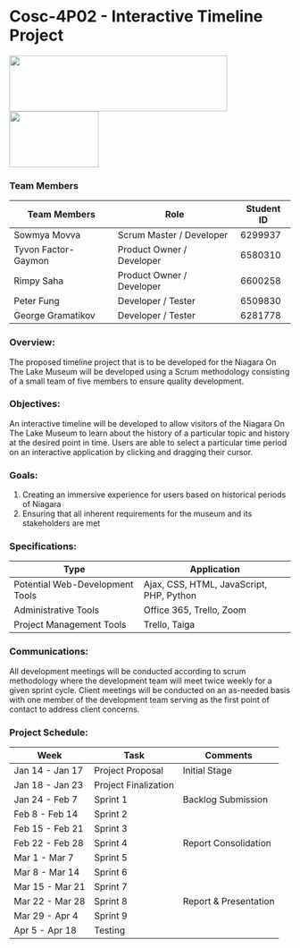 # Cosc-4P02 - Interactive Timeline Project 

<img src="https://raw.githubusercontent.com/sowmyamovva/NOTL-Museum-Interactive-Timeline/master/Images/BadgerTech.png" width="390" height="100"> <img src="https://raw.githubusercontent.com/sowmyamovva/NOTL-Museum-Interactive-Timeline/master/Images/MuseumLogo.png" width="160" height="100">


### **Team Members**

| **Team Members**  | **Role** | **Student ID** |
| ------------- | ------------- | ------------- |
| Sowmya Movva    | Scrum Master  / Developer  | 6299937 |
| Tyvon Factor-Gaymon   | Product Owner / Developer | 6580310 |
| Rimpy Saha  |  Product Owner / Developer | 6600258 |
| Peter Fung  | Developer / Tester | 6509830 |
| George Gramatikov |  Developer / Tester | 6281778 |


### **Overview**: 
The proposed timeline project that is to be developed for the Niagara On The Lake Museum will be developed using a Scrum methodology consisting of a small team of five members to ensure quality development.

### **Objectives**: 
An interactive timeline will be developed to allow visitors of the Niagara On The Lake Museum to learn about the history of a particular topic and history at the desired point in time. Users are able to select a particular time period on an interactive application by clicking and dragging their cursor.

### **Goals**: 
  1) Creating an immersive experience for users based on historical periods of Niagara 
  2) Ensuring that all inherent requirements for the museum and its stakeholders are met

### **Specifications**:
  | **Type**  | **Application** |
  | ------------- | ------------- |
  | Potential Web-Development Tools |  Ajax, CSS, HTML, JavaScript, PHP, Python |
  | Administrative Tools | Office 365, Trello, Zoom |
  | Project Management Tools | Trello, Taiga |

### **Communications**: 

All development meetings will be conducted according to scrum methodology where the development team will meet twice weekly for a given sprint cycle.
Client meetings will be conducted on an as-needed basis with one member of the development team serving as the first point of contact to address client concerns.

### **Project Schedule**:

|     Week         |       Task             |      Comments |
| ------------- | ------------- |------------- |
| Jan 14 - Jan 17 | Project Proposal |Initial Stage |
| Jan 18 - Jan 23  | Project Finalization |  |
| Jan 24 - Feb 7   | Sprint 1 | Backlog Submission |
| Feb 8 - Feb 14   |    Sprint 2    |   |
| Feb 15 - Feb 21   |   Sprint 3  |  |
| Feb 22 - Feb 28   |   Sprint 4   | Report Consolidation |
| Mar 1 - Mar 7  | Sprint 5 |  |
| Mar 8 - Mar 14  | Sprint 6 |  |
| Mar 15 - Mar 21  |  Sprint 7 |  |
| Mar 22 - Mar 28   |   Sprint 8  |  Report & Presentation |
| Mar 29 - Apr 4  |  Sprint 9 |  |
| Apr 5 - Apr 18 | Testing |  |   
     

  
  





             





